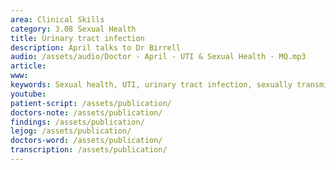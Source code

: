 ```yaml
---
area: Clinical Skills
category: 3.08 Sexual Health
title: Urinary tract infection
description: April talks to Dr Birrell
audio: /assets/audio/Doctor - April - UTI & Sexual Health - MQ.mp3
article: 
www: 
keywords: Sexual health, UTI, urinary tract infection, sexually transmitted infection, transmissible
youtube:
patient-script: /assets/publication/
doctors-note: /assets/publication/
findings: /assets/publication/
lejog: /assets/publication/
doctors-word: /assets/publication/
transcription: /assets/publication/
--- 
```

